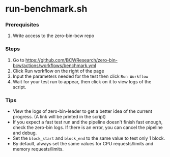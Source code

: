 # run-benchmark.sh
### Prerequisites
1. Write access to the zero-bin-bcw repo

### Steps
1. Go to https://github.com/BCWResearch/zero-bin-bcw/actions/workflows/benchmark.yml
1. Click Run workflow on the right of the page
1. Input the parameters needed for the test then click `Run Workflow`
1. Wait for your test run to appear, then click on it to view logs of the script.


### Tips
- View the logs of zero-bin-leader to get a better idea of the current progress. (A link will be printed in the script)
- If you expect a fast test run and the pipeline doesn't finish fast enough, check the zero-bin logs. If there is an error, you can cancel the pipeline and debug.
- Set the `block_start` and `block_end` to the same value to test only 1 block.
- By default, always set the same values for CPU requests/limits and memory requests/limits.
